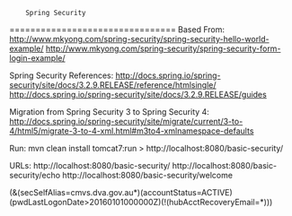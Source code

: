 		Spring Security
================================
Based From:
	http://www.mkyong.com/spring-security/spring-security-hello-world-example/
	http://www.mkyong.com/spring-security/spring-security-form-login-example/

Spring Security References: 
	http://docs.spring.io/spring-security/site/docs/3.2.9.RELEASE/reference/htmlsingle/
	http://docs.spring.io/spring-security/site/docs/3.2.9.RELEASE/guides

Migration from Spring Security 3 to Spring Security 4:
	http://docs.spring.io/spring-security/site/migrate/current/3-to-4/html5/migrate-3-to-4-xml.html#m3to4-xmlnamespace-defaults



Run: mvn clean install tomcat7:run
	> http://localhost:8080/basic-security/

URLs: 
	http://localhost:8080/basic-security/
	http://localhost:8080/basic-security/echo
	http://localhost:8080/basic-security/welcome


(&(secSelfAlias=cmvs.dva.gov.au*)(accountStatus=ACTIVE)(pwdLastLogonDate>20160101000000Z)(!(hubAcctRecoveryEmail=*)))

